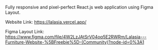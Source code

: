 Fully responsive and pixel-perfect React.js web application using Figma Layout.

Website Link:
https://lalasia.vercel.app/

Figma Layout Link:
https://www.figma.com/file/4W2LzJAtSrV04oq5E2RWRm/Lalasia---Furniture-Website-%5BFreebie%5D-(Community)?node-id=0%3A1
